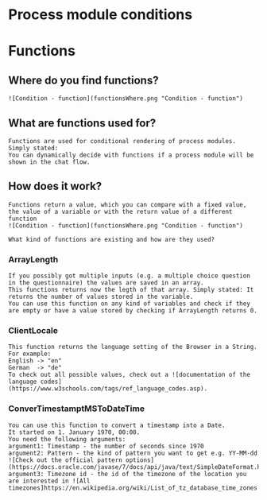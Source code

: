 # Process module conditions
  # Functions
  ##  Where do you find functions?
    ![Condition - function](functionsWhere.png "Condition - function")
  ##  What are functions used for?
    Functions are used for conditional rendering of process modules. Simply stated:
    You can dynamically decide with functions if a process module will be shown in the chat flow.
  ##  How does it work?
    Functions return a value, which you can compare with a fixed value, the value of a variable or with the return value of a different function
    ![Condition - function](functionsWhere.png "Condition - function")
   
    What kind of functions are existing and how are they used?
    
   ### ArrayLength
    If you possibly got multiple inputs (e.g. a multiple choice question in the questionnaire) the values are saved in an array.
    This functions returns now the legth of that array. Simply stated: It returns the number of values stored in the variable.
    You can use this function on any kind of variables and check if they are empty or have a value stored by checking if ArrayLength returns 0.
    
  ### ClientLocale
    This function returns the language setting of the Browser in a String.
    For example:
    English -> "en"
    German  -> "de"
    To check out all possible values, check out a ![documentation of the language codes](https://www.w3schools.com/tags/ref_language_codes.asp).
    
  ### ConverTimestamptMSToDateTime
    You can use this function to convert a timestamp into a Date.
    It started on 1. January 1970, 00:00.
    You need the following arguments:
    argument1: Timestamp - the number of seconds since 1970
    argument2: Pattern - the kind of pattern you want to get e.g. YY-MM-dd ![Check out the official pattern options](https://docs.oracle.com/javase/7/docs/api/java/text/SimpleDateFormat.html)
    argument3: Timezone id - the id of the timezone of the location you are interested in ![All timezones]https://en.wikipedia.org/wiki/List_of_tz_database_time_zones
   
